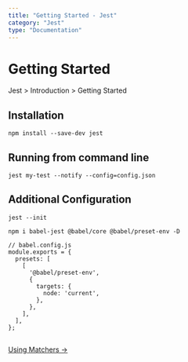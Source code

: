 ```yaml
---
title: "Getting Started - Jest"
category: "Jest"
type: "Documentation"
---
```



# Getting Started

Jest > Introduction > Getting Started

## Installation

`npm install --save-dev jest`

## Running from command line

`jest my-test --notify --config=config.json`

## Additional Configuration

`jest --init`

`npm i babel-jest @babel/core @babel/preset-env -D`

```JS
// babel.config.js
module.exports = {
  presets: [
    [
      '@babel/preset-env',
      {
        targets: {
          node: 'current',
        },
      },
    ],
  ],
};
```

##

[Using Matchers →](snippetslab://snippet/F0B07D47-CA8E-4505-8C68-B24B05586623/)
